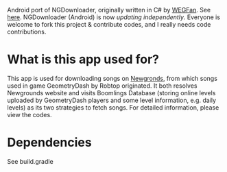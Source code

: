Android port of NGDownloader, originally written in C# by [WEGFan](https://github.com/WEGFan). See [here](https://github.com/WEGFan/NewgroundsSongDownloader).
NGDownloader (Android) is now *updating independently*. Everyone is welcome to fork this project & contribute codes, and I really needs code contributions.

# What is this app used for?

This app is used for downloading songs on [Newgronds](http://newgrounds.com), from which songs used in game GeometryDash by Robtop originated.
It both resolves Newgrounds website and visits Boomlings Database (storing online levels uploaded by GeometryDash players and some level information, e.g. daily levels) as its two strategies to fetch songs.
For detailed information, please view the codes.

# Dependencies

See build.gradle